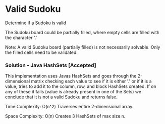 # Valid Sudoku

Determine if a Sudoku is valid

The Sudoku board could be partially filled, where empty cells are filled with the character '.'

Note:
A valid Sudoku board (partially filled) is not necessarily solvable. Only the filled cells need to be validated.

### Solution - Java HashSets [Accepted]
 This implementation uses Javas HashSets and goes through the 2-dimensional matrix checking each value to see if it is either '.' or if it is a value, tries to add it to the column, row, and block HashSets created. If on any of these it fails (value is already present in one of the Sets) we conclude that it is not a valid Sudoku and returns false.

 Time Complexity: O(n^2) Traverses entire 2-dimensional array.
 
 Space Complexity: O(n) Creates 3 HashSets of max size n.
